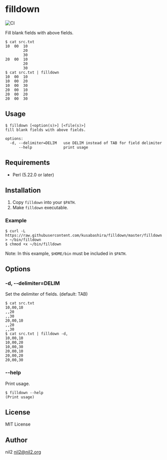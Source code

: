 filldown
========

![CI](https://github.com/kusabashira/filldown/workflows/CI/badge.svg)

Fill blank fields with above fields.

```
$ cat src.txt
10	00	10
		20
		30
20	00	10
		20
		30
$ cat src.txt | filldown
10	00	10
10	00	20
10	00	30
20	00	10
20	00	20
20	00	30
```

Usage
-----

```
$ filldown [<option(s)>] [<file(s)>]
fill blank fields with above fields.

options:
  -d, --delimiter=DELIM   use DELIM instead of TAB for field delimiter
      --help              print usage
```

Requirements
------------

- Perl (5.22.0 or later)

Installation
------------

1. Copy `filldown` into your `$PATH`.
2. Make `filldown` executable.

### Example

```
$ curl -L https://raw.githubusercontent.com/kusabashira/filldown/master/filldown > ~/bin/filldown
$ chmod +x ~/bin/filldown
```

Note: In this example, `$HOME/bin` must be included in `$PATH`.

Options
-------

### -d, --delimiter=DELIM

Set the delimiter of fields. (default: TAB)

```
$ cat src.txt
10,00,10
,,20
,,30
20,00,10
,,20
,,30
$ cat src.txt | filldown -d,
10,00,10
10,00,20
10,00,30
20,00,10
20,00,20
20,00,30
```

### --help

Print usage.

```
$ filldown --help
(Print usage)
```

License
-------

MIT License

Author
------

nil2 <nil2@nil2.org>
